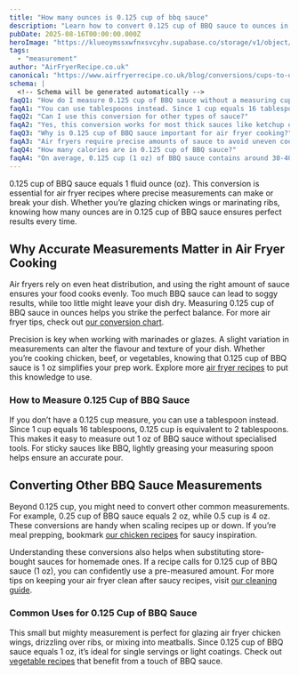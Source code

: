 ```yaml
---
title: "How many ounces is 0.125 cup of bbq sauce"
description: "Learn how to convert 0.125 cup of BBQ sauce to ounces in seconds. Perfect for air fryer recipes and precise measurements."
pubDate: 2025-08-16T00:00:00.000Z
heroImage: "https://klueoymssxwfnxsvcyhv.supabase.co/storage/v1/object/public/Shmucket/how-many-ounces-is-0-125-cup-of-bbq-sauce.webp"
tags:
  - "measurement"
author: "AirFryerRecipe.co.uk"
canonical: "https://www.airfryerrecipe.co.uk/blog/conversions/cups-to-ounces/how-many-ounces-is-0-125-cup-of-bbq-sauce"
schema: |
  <!-- Schema will be generated automatically -->
faqQ1: "How do I measure 0.125 cup of BBQ sauce without a measuring cup?"
faqA1: "You can use tablespoons instead. Since 1 cup equals 16 tablespoons, 0.125 cup is the same as 2 tablespoons. This makes it easy to measure out 1 oz of BBQ sauce accurately."
faqQ2: "Can I use this conversion for other types of sauce?"
faqA2: "Yes, this conversion works for most thick sauces like ketchup or marinades. However, thinner sauces may vary slightly in weight due to differences in density."
faqQ3: "Why is 0.125 cup of BBQ sauce important for air fryer cooking?"
faqA3: "Air fryers require precise amounts of sauce to avoid uneven cooking or mess. Using 0.125 cup (1 oz) ensures your food gets just the right amount of flavour without excess liquid."
faqQ4: "How many calories are in 0.125 cup of BBQ sauce?"
faqA4: "On average, 0.125 cup (1 oz) of BBQ sauce contains around 30-40 calories, depending on the brand. Always check the label for exact nutritional information."
---
```

<p>0.125 cup of BBQ sauce equals 1 fluid ounce (oz). This conversion is essential for air fryer recipes where precise measurements can make or break your dish. Whether you’re glazing chicken wings or marinating ribs, knowing how many ounces are in 0.125 cup of BBQ sauce ensures perfect results every time.</p>  

<h2>Why Accurate Measurements Matter in Air Fryer Cooking</h2>  
<p>Air fryers rely on even heat distribution, and using the right amount of sauce ensures your food cooks evenly. Too much BBQ sauce can lead to soggy results, while too little might leave your dish dry. Measuring 0.125 cup of BBQ sauce in ounces helps you strike the perfect balance. For more air fryer tips, check out <a href=https://www.airfryerrecipe.co.uk/air-fryer-conversion-chart>our conversion chart</a>.</p>  

<p>Precision is key when working with marinades or glazes. A slight variation in measurements can alter the flavour and texture of your dish. Whether you’re cooking chicken, beef, or vegetables, knowing that 0.125 cup of BBQ sauce is 1 oz simplifies your prep work. Explore more <a href=https://www.airfryerrecipe.co.uk/recipes>air fryer recipes</a> to put this knowledge to use.</p>  

<h3>How to Measure 0.125 Cup of BBQ Sauce</h3>  
<p>If you don’t have a 0.125 cup measure, you can use a tablespoon instead. Since 1 cup equals 16 tablespoons, 0.125 cup is equivalent to 2 tablespoons. This makes it easy to measure out 1 oz of BBQ sauce without specialised tools. For sticky sauces like BBQ, lightly greasing your measuring spoon helps ensure an accurate pour.</p>  

<h2>Converting Other BBQ Sauce Measurements</h2>  
<p>Beyond 0.125 cup, you might need to convert other common measurements. For example, 0.25 cup of BBQ sauce equals 2 oz, while 0.5 cup is 4 oz. These conversions are handy when scaling recipes up or down. If you’re meal prepping, bookmark <a href=https://www.airfryerrecipe.co.uk/recipe-category/chicken>our chicken recipes</a> for saucy inspiration.</p>  

<p>Understanding these conversions also helps when substituting store-bought sauces for homemade ones. If a recipe calls for 0.125 cup of BBQ sauce (1 oz), you can confidently use a pre-measured amount. For more tips on keeping your air fryer clean after saucy recipes, visit <a href=https://www.airfryerrecipe.co.uk/air-fryer-cleaner>our cleaning guide</a>.</p>  

<h3>Common Uses for 0.125 Cup of BBQ Sauce</h3>  
<p>This small but mighty measurement is perfect for glazing air fryer chicken wings, drizzling over ribs, or mixing into meatballs. Since 0.125 cup of BBQ sauce equals 1 oz, it’s ideal for single servings or light coatings. Check out <a href=https://www.airfryerrecipe.co.uk/recipe-category/vegetables>vegetable recipes</a> that benefit from a touch of BBQ sauce.</p>
